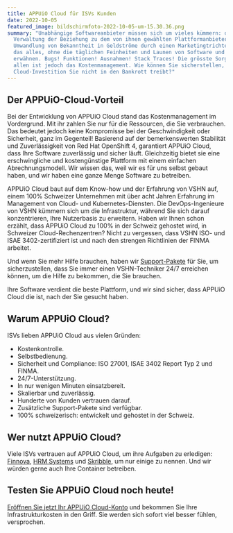 ```yaml
---
title: APPUiO Cloud für ISVs Kunden
date: 2022-10-05
featured_image: bildschirmfoto-2022-10-05-um-15.30.36.png
summary: "Unabhängige Softwareanbieter müssen sich um vieles kümmern: die
  Verwaltung der Beziehung zu dem von ihnen gewählten Plattformanbieter, die
  Umwandlung von Bekanntheit in Geldströme durch einen Marketingtrichter, und
  das alles, ohne die täglichen Feinheiten und Launen von Software und Code zu
  erwähnen. Bugs! Funktionen! Ausnahmen! Stack Traces! Die grösste Sorge von
  allen ist jedoch das Kostenmanagement. Wie können Sie sicherstellen, dass Ihre
  Cloud-Investition Sie nicht in den Bankrott treibt?"
---
```

## Der APPUiO-Cloud-Vorteil

Bei der Entwicklung von APPUiO Cloud stand das Kostenmanagement im Vordergrund. Mit ihr zahlen Sie nur für die Ressourcen, die Sie verbrauchen. Das bedeutet jedoch keine Kompromisse bei der Geschwindigkeit oder Sicherheit, ganz im Gegenteil! Basierend auf der bemerkenswerten Stabilität und Zuverlässigkeit von Red Hat OpenShift 4, garantiert APPUiO Cloud, dass Ihre Software zuverlässig und sicher läuft. Gleichzeitig bietet sie eine erschwingliche und kostengünstige Plattform mit einem einfachen Abrechnungsmodell. Wir wissen das, weil wir es für uns selbst gebaut haben, und wir haben eine ganze Menge Software zu betreiben.

APPUiO Cloud baut auf dem Know-how und der Erfahrung von VSHN auf, einem 100% Schweizer Unternehmen mit über acht Jahren Erfahrung im Management von Cloud- und Kubernetes-Diensten. Die DevOps-Ingenieure von VSHN kümmern sich um die Infrastruktur, während Sie sich darauf konzentrieren, Ihre Nutzerbasis zu erweitern. Haben wir Ihnen schon erzählt, dass APPUiO Cloud zu 100% in der Schweiz gehostet wird, in Schweizer Cloud-Rechenzentren? Nicht zu vergessen, dass VSHN ISO- und ISAE 3402-zertifiziert ist und nach den strengen Richtlinien der FINMA arbeitet.

Und wenn Sie mehr Hilfe brauchen, haben wir [Support-Pakete](https://products.docs.vshn.ch/products/appuio/cloud/support_packages.html) für Sie, um sicherzustellen, dass Sie immer einen VSHN-Techniker 24/7 erreichen können, um die Hilfe zu bekommen, die Sie brauchen.

Ihre Software verdient die beste Plattform, und wir sind sicher, dass APPUiO Cloud die ist, nach der Sie gesucht haben.

## Warum APPUiO Cloud?

ISVs lieben APPUiO Cloud aus vielen Gründen:

* Kostenkontrolle. 
* Selbstbedienung.
* Sicherheit und Compliance: ISO 27001, ISAE 3402 Report Typ 2 und FINMA.
* 24/7-Unterstützung.
* In nur wenigen Minuten einsatzbereit.
* Skalierbar und zuverlässig.
* Hunderte von Kunden vertrauen darauf.
* Zusätzliche Support-Pakete sind verfügbar.
* 100% schweizerisch: entwickelt und gehostet in der Schweiz.

## Wer nutzt APPUiO Cloud?

Viele ISVs vertrauen auf APPUiO Cloud, um ihre Aufgaben zu erledigen: [Finnova](https://www.vshn.ch/success-stories/finnova/), [HRM Systems](https://www.vshn.ch/en/success-stories/hrm-systems/) und [Skribble](https://www.vshn.ch/en/success-stories/skribble/), um nur einige zu nennen. Und wir würden gerne auch Ihre Container betreiben.

## Testen Sie APPUiO Cloud noch heute!

[Eröffnen Sie jetzt Ihr APPUiO Cloud-Konto](https://appuio.cloud/register) und bekommen Sie Ihre Infrastrukturkosten in den Griff. Sie werden sich sofort viel besser fühlen, versprochen.